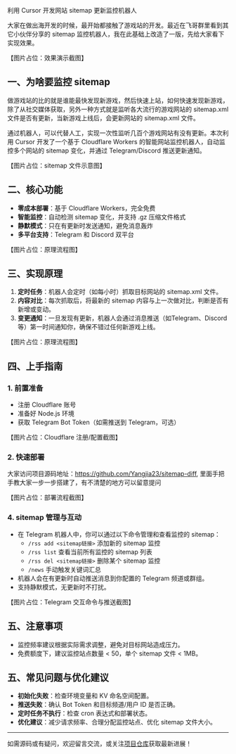 利用 Cursor 开发网站 sitemap 更新监控机器人

大家在做出海开发的时候，最开始都接触了游戏站的开发。最近在飞哥群里看到其它小伙伴分享的 sitemap 监控机器人，我在此基础上改造了一版，先给大家看下实现效果。

【图片占位：效果演示截图】

## 一、为啥要监控 sitemap

做游戏站的比的就是谁能最快发现新游戏，然后快速上站，如何快速发现新游戏，除了从社交媒体获取，另外一种方式就是监听各大流行的游戏网站的 sitemap.xml 文件是否有更新，当新游戏上线后，会更新网站的 sitemap.xml 文件。

通过机器人，可以代替人工，实现一次性监听几百个游戏网站有没有更新。本次利用 Cursor 开发了一个基于 Cloudflare Workers 的智能网站监控机器人，自动监控多个网站的 sitemap 变化，并通过 Telegram/Discord 推送更新通知。

【图片占位：sitemap 文件示意图】

## 二、核心功能

- **零成本部署**：基于 Cloudflare Workers，完全免费
- **智能监控**：自动检测 sitemap 变化，并支持 .gz 压缩文件格式
- **静默模式**：只在有更新时发送通知，避免消息轰炸
- **多平台支持**：Telegram 和 Discord 双平台
  
【图片占位：原理流程图】

## 三、实现原理

1. **定时任务**：机器人会定时（如每小时）抓取目标网站的 sitemap.xml 文件。
2. **内容对比**：每次抓取后，将最新的 sitemap 内容与上一次做对比，判断是否有新增或变动。
3. **变更通知**：一旦发现有更新，机器人会通过消息推送（如Telegram、Discord等）第一时间通知你，确保不错过任何新游戏上线。

【图片占位：原理流程图】

## 四、上手指南

### 1. 前置准备

- 注册 Cloudflare 账号
- 准备好 Node.js 环境
- 获取 Telegram Bot Token（如需推送到 Telegram，可选）

【图片占位：Cloudflare 注册/配置截图】

### 2. 快速部署
  
大家访问项目源码地址：https://github.com/Yangjia23/sitemap-diff, 里面手把手教大家一步一步搭建了，有不清楚的地方可以留意提问  

【图片占位：部署流程截图】


### 4. sitemap 管理与互动

- 在 Telegram 机器人中，你可以通过以下命令管理和查看监控的 sitemap：
  - `/rss add <sitemap链接>`  添加新的 sitemap 监控
  - `/rss list`  查看当前所有监控的 sitemap 列表
  - `/rss del <sitemap链接>`  删除某个 sitemap 监控
  - `/news`  手动触发关键词汇总
- 机器人会在有更新时自动推送消息到你配置的 Telegram 频道或群组。
- 支持静默模式，无更新时不打扰。

【图片占位：Telegram 交互命令与推送截图】

## 五、注意事项

- 监控频率建议根据实际需求调整，避免对目标网站造成压力。
- 免费额度下，建议监控站点数量 < 50，单个 sitemap 文件 < 1MB。

## 五、常见问题与优化建议

- **初始化失败**：检查环境变量和 KV 命名空间配置。
- **推送失败**：确认 Bot Token 和目标频道/用户 ID 是否正确。
- **定时任务不执行**：检查 cron 表达式和部署状态。
- **优化建议**：减少请求频率、合理分配监控站点、优化 sitemap 文件大小。

---

如需源码或有疑问，欢迎留言交流，或关注[项目仓库](https://github.com/Yangjia23/sitemap-diff)获取最新进展！


